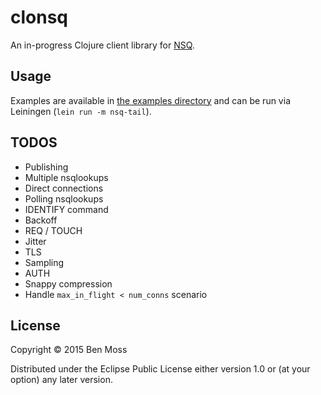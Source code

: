 # clonsq

An in-progress Clojure client library for [NSQ](http://nsq.io/).

## Usage

Examples are available in [the examples directory](/examples) and
can be run via Leiningen (`lein run -m nsq-tail`).

## TODOS

- Publishing
- Multiple nsqlookups
- Direct connections
- Polling nsqlookups
- IDENTIFY command
- Backoff
- REQ / TOUCH
- Jitter
- TLS
- Sampling
- AUTH
- Snappy compression
- Handle `max_in_flight < num_conns` scenario

## License

Copyright © 2015 Ben Moss

Distributed under the Eclipse Public License either version 1.0 or (at
your option) any later version.
